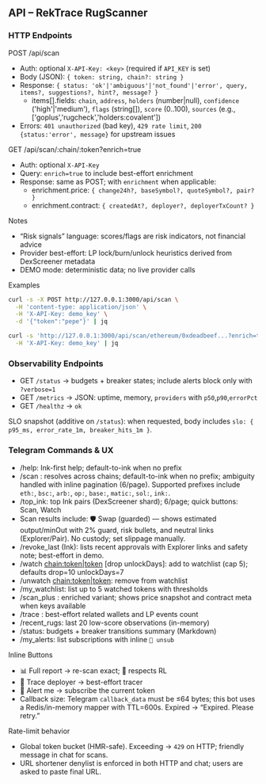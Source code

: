 ## API – RekTrace RugScanner

### HTTP Endpoints

POST /api/scan
- Auth: optional `X-API-Key: <key>` (required if `API_KEY` is set)
- Body (JSON): `{ token: string, chain?: string }`
- Response: `{ status: 'ok'|'ambiguous'|'not_found'|'error', query, items?, suggestions?, hint?, message? }`
  - items[].fields: `chain`, `address`, `holders` (number|null), `confidence` ('high'|'medium'), `flags` (string[]), `score` (0..100), `sources` (e.g., ['goplus','rugcheck','holders:covalent'])
- Errors: `401 unauthorized` (bad key), `429 rate limit`, `200 {status:'error', message}` for upstream issues

GET /api/scan/:chain/:token?enrich=true
- Auth: optional `X-API-Key`
- Query: `enrich=true` to include best-effort enrichment
- Response: same as POST; with `enrichment` when applicable:
  - enrichment.price: `{ change24h?, baseSymbol?, quoteSymbol?, pair? }`
  - enrichment.contract: `{ createdAt?, deployer?, deployerTxCount? }`

Notes
- “Risk signals” language: scores/flags are risk indicators, not financial advice
- Provider best-effort: LP lock/burn/unlock heuristics derived from DexScreener metadata
- DEMO mode: deterministic data; no live provider calls

Examples
```bash
curl -s -X POST http://127.0.0.1:3000/api/scan \
  -H 'content-type: application/json' \
  -H 'X-API-Key: demo_key' \
  -d '{"token":"pepe"}' | jq

curl -s 'http://127.0.0.1:3000/api/scan/ethereum/0xdeadbeef...?enrich=true' \
  -H 'X-API-Key: demo_key' | jq
```

### Observability Endpoints
- GET `/status` → budgets + breaker states; include alerts block only with `?verbose=1`
- GET `/metrics` → JSON: uptime, memory, `providers` with `p50`,`p90`,`errorPct`
- GET `/healthz` → `ok`

SLO snapshot (additive on `/status`): when requested, body includes `slo: { p95_ms, error_rate_1m, breaker_hits_1m }`.

### Telegram Commands & UX
- /help: Ink-first help; default-to-ink when no prefix
- /scan <query>: resolves across chains; default-to-ink when no prefix; ambiguity handled with inline pagination (6/page). Supported prefixes include `eth:`, `bsc:`, `arb:`, `op:`, `base:`, `matic:`, `sol:`, `ink:`.
- /top_ink: top Ink pairs (DexScreener shard); 6/page; quick buttons: Scan, Watch
 - Scan results include: 🛡️ Swap (guarded) — shows estimated output/minOut with 2% guard, risk bullets, and neutral links (Explorer/Pair). No custody; set slippage manually.
 - /revoke_last <wallet> (Ink): lists recent approvals with Explorer links and safety note; best-effort in demo.
 - /watch <chain:token|token> [drop unlockDays]: add to watchlist (cap 5); defaults drop=10 unlockDays=7
 - /unwatch <chain:token|token>: remove from watchlist
 - /my_watchlist: list up to 5 watched tokens with thresholds
- /scan_plus <query>: enriched variant; shows price snapshot and contract meta when keys available
- /trace <wallet>: best-effort related wallets and LP events count
- /recent_rugs: last 20 low-score observations (in-memory)
- /status: budgets + breaker transitions summary (Markdown)
- /my_alerts: list subscriptions with inline `🔕 unsub`

Inline Buttons
- 📊 Full report → re-scan exact; 📍 respects RL
- 🧭 Trace deployer → best-effort tracer
- 🔔 Alert me → subscribe the current token
- Callback size: Telegram `callback_data` must be ≤64 bytes; this bot uses a Redis/in-memory mapper with TTL=600s. Expired → “Expired. Please retry.”

Rate-limit behavior
- Global token bucket (HMR-safe). Exceeding → `429` on HTTP; friendly message in chat for scans.
- URL shortener denylist is enforced in both HTTP and chat; users are asked to paste final URL.


